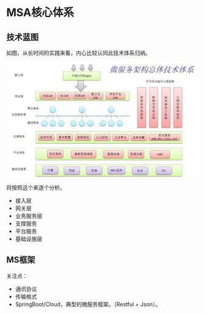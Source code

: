 # MSA核心体系

## 技术蓝图

如图，从长时间的实践来看，内心比较认同此技术体系归纳。

![](./assets/msa.png)

将按照这个来逐个分析。

* 接入层
* 网关层
* 业务服务层
* 支撑服务
* 平台服务
* 基础设施层

## MS框架

关注点：

* 通讯协议
* 传输格式
* SpringBoot/Cloud，典型的微服务框架。（Restful + Json）。

